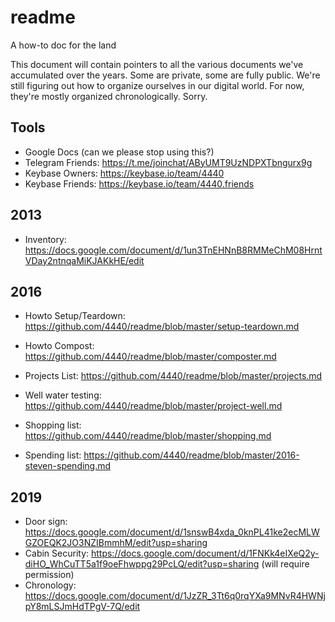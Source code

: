 # readme

A how-to doc for the land

This document will contain pointers to all the various documents we've accumulated over the years. Some are private, some are fully public. We're still figuring out how to organize ourselves in our digital world. For now, they're mostly organized chronologically. Sorry.

## Tools

- Google Docs (can we please stop using this?)
- Telegram Friends: https://t.me/joinchat/AByUMT9UzNDPXTbngurx9g
- Keybase Owners: https://keybase.io/team/4440
- Keybase Friends: https://keybase.io/team/4440.friends

## 2013

- Inventory: https://docs.google.com/document/d/1un3TnEHNnB8RMMeChM08HrntVDay2ntnqaMiKJAKkHE/edit

## 2016

- Howto Setup/Teardown: https://github.com/4440/readme/blob/master/setup-teardown.md
- Howto Compost: https://github.com/4440/readme/blob/master/composter.md

- Projects List: https://github.com/4440/readme/blob/master/projects.md
- Well water testing: https://github.com/4440/readme/blob/master/project-well.md
- Shopping list: https://github.com/4440/readme/blob/master/shopping.md
- Spending list: https://github.com/4440/readme/blob/master/2016-steven-spending.md

## 2019

- Door sign: https://docs.google.com/document/d/1snswB4xda_0knPL41ke2ecMLWGZOEQK2JO3NZIBmmhM/edit?usp=sharing
- Cabin Security: https://docs.google.com/document/d/1FNKk4eIXeQ2y-diHO_WhCuTT5a1f9oeFhwppg29PcLQ/edit?usp=sharing (will require permission)
- Chronology: https://docs.google.com/document/d/1JzZR_3Tt6q0rqYXa9MNvR4HWNjpY8mLSJmHdTPgV-7Q/edit
